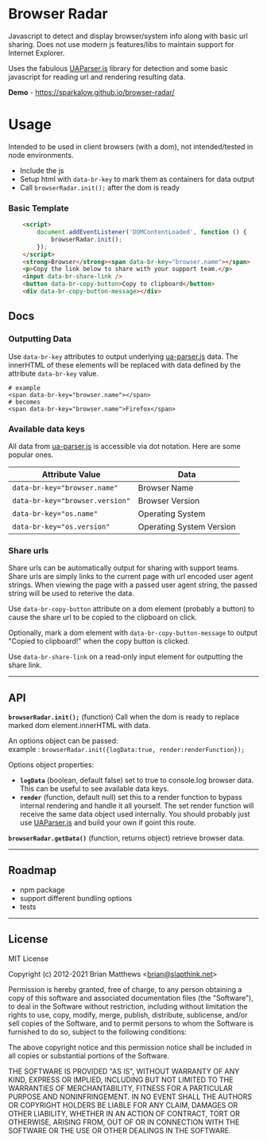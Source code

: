 # Browser Radar

Javascript to detect and display browser/system info along with basic url sharing. Does not use modern js features/libs to maintain support
for Internet Explorer.

Uses the fabulous [UAParser.js](https://github.com/faisalman/ua-parser-js) library for detection and some basic javascript for reading url and rendering resulting data.

**Demo** - https://sparkalow.github.io/browser-radar/


# Usage

Intended to be used in client browsers (with a dom), not intended/tested in node environments.

- Include the js
- Setup html with `data-br-key` to mark them as containers for data output
- Call `browserRadar.init();` after the dom is ready


### Basic Template
```html
    <script>
        document.addEventListener('DOMContentLoaded', function () {
            browserRadar.init();
        });
    </script>
    <strong>Browser</strong><span data-br-key="browser.name"></span>
    <p>Copy the link below to share with your support team.</p>
    <input data-br-share-link />
    <button data-br-copy-button>Copy to clipboard</button>
    <div data-br-copy-button-message></div>
```

## Docs

### Outputting Data

Use `data-br-key` attributes to output underlying [ua-parser.js](https://github.com/faisalman/ua-parser-js) data. The innerHTML of these elements
will be replaced with data defined by the attribute `data-br-key` value.

```
# example 
<span data-br-key="browser.name"></span> 
# becomes
<span data-br-key="browser.name">Firefox</span> 
```

### Available data keys

All data from [ua-parser.js](https://github.com/faisalman/ua-parser-js) is accessible via dot notation.
Here are some popular ones.

| Attribute Value                    | Data                        |
| -----------------------------------| ----------------------------|
| `data-br-key="browser.name"`       | Browser Name                |
| `data-br-key="browser.version"`    | Browser Version             |
| `data-br-key="os.name"`            | Operating System            |
| `data-br-key="os.version"`         | Operating System Version    |
  
    

### Share urls
Share urls can be automatically output for sharing with support teams. Share urls are simply links to the
current page with url encoded user agent strings. When viewing the page with a passed user agent string, the passed
string will be used to reterive the data.


Use `data-br-copy-button` attribute on a dom element (probably a button) to cause the share url to be copied to 
the clipboard on click.

Optionally, mark a dom element with `data-br-copy-button-message` to output "Copied to clipboard!" when the copy button is clicked.

Use `data-br-share-link` on a read-only input element for outputting the share link.

---

## API

**`browserRadar.init();`** (function)
Call when the dom is ready to replace marked dom element.innerHTML with data.

An options object can be passed:<br> 
example : `browserRadar.init({logData:true, render:renderFunction});`

Options object properties:
- **`logData`** (boolean, default false)  set to true to console.log browser data. This can be useful to see available data keys.
- **`render`**  (function, default null) set this to a render function to bypass internal rendering and handle it all yourself. The set render
             function will receive the same data object used internally. You should probably just use [UAParser.js](https://github.com/faisalman/ua-parser-js) and build your own if goint this route.

**`browserRadar.getData()`** (function, returns object) retrieve browser data.

---

## Roadmap
- npm package
- support different bundling options
- tests

---

## License

MIT License

Copyright (c) 2012-2021 Brian Matthews <<brian@slapthink.net>>

Permission is hereby granted, free of charge, to any person obtaining a copy
of this software and associated documentation files (the "Software"), to deal
in the Software without restriction, including without limitation the rights
to use, copy, modify, merge, publish, distribute, sublicense, and/or sell
copies of the Software, and to permit persons to whom the Software is
furnished to do so, subject to the following conditions:

The above copyright notice and this permission notice shall be included in all
copies or substantial portions of the Software.

THE SOFTWARE IS PROVIDED "AS IS", WITHOUT WARRANTY OF ANY KIND, EXPRESS OR
IMPLIED, INCLUDING BUT NOT LIMITED TO THE WARRANTIES OF MERCHANTABILITY,
FITNESS FOR A PARTICULAR PURPOSE AND NONINFRINGEMENT. IN NO EVENT SHALL THE
AUTHORS OR COPYRIGHT HOLDERS BE LIABLE FOR ANY CLAIM, DAMAGES OR OTHER
LIABILITY, WHETHER IN AN ACTION OF CONTRACT, TORT OR OTHERWISE, ARISING FROM,
OUT OF OR IN CONNECTION WITH THE SOFTWARE OR THE USE OR OTHER DEALINGS IN THE
SOFTWARE.